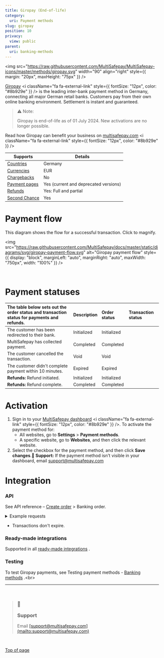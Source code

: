 ```yaml
---
title: Giropay (End-of-life)
category:
  uri: Payment methods
slug: giropay
position: 10
privacy:
  view: public
parent:
  uri: banking-methods
---
```

<img src="https://raw.githubusercontent.com/MultiSafepay/MultiSafepay-icons/master/methods/giropay.svg" width="90" align="right" style={{ margin: "20px", maxHeight: "75px" }} />

<a href="https://www.giropay.de/" target="_blank">Giropay</a> <i className="fa fa-external-link" style={{ fontSize: "12px", color: "#8b929e" }} /> is the leading inter-bank payment method in Germany, connecting all major German retail banks. Customers pay from their own online banking environment. <Glossary>Settlement</Glossary> is instant and guaranteed.

> ⚠️ Note:
>
> Giropay is end-of-life as of 01 July 2024. New activations are no longer possible.

Read how Giropay can benefit your business on <a href="https://www.multisafepay.com/solutions/payment-methods/giropay" target="_blank">multisafepay.com</a> <i className="fa fa-external-link" style={{ fontSize: "12px", color: "#8b929e" }} />

| Supports                                                      | Details                               |
| ------------------------------------------------------------- | ------------------------------------- |
| [Countries](/docs/payment-methods#payment-methods-by-country) | Germany                               |
| [Currencies](/docs/currencies/)                               | EUR                                   |
| [Chargebacks](/docs/chargebacks/)                             | No                                    |
| [Payment pages](/docs/payment-pages/)                         | Yes (current and deprecated versions) |
| [Refunds](/docs/refund-payments/)                             | Yes: Full and partial                 |
| [Second Chance](/docs/second-chance/)                         | Yes                                   |

# Payment flow

This diagram shows the flow for a successful transaction. Click to magnify.

<img src="https://raw.githubusercontent.com/MultiSafepay/docs/master/static/diagrams/svg/giropay-payment-flow.svg" alt="Giropay payment flow" style={{ display: "block", marginLeft: "auto", marginRight: "auto", maxWidth: "750px", width: "100%" }} />

<br />

# Payment statuses

| The table below sets out the <Glossary>order status</Glossary> and <Glossary>transaction status</Glossary> for payments and refunds. | Description | Order status | Transaction status |
| :----------------------------------------------------------------------------------------------------------------------------------- | :---------- | :----------- | :----------------- |
| The customer has been redirected to their bank.                                                                                      | Initialized | Initialized  |                    |
| MultiSafepay has collected payment.                                                                                                  | Completed   | Completed    |                    |
| The customer cancelled the transaction.                                                                                              | Void        | Void         |                    |
| The customer didn't complete payment within 10 minutes.                                                                              | Expired     | Expired      |                    |
| **Refunds:** Refund initiated.                                                                                                       | Initialized | Initialized  |                    |
| **Refunds:** Refund complete.                                                                                                        | Completed   | Completed    |                    |

# Activation

1. Sign in to your <a href="https://merchant.multisafepay.com" target="_blank">MultiSafepay dashboard</a> <i className="fa fa-external-link" style={{ fontSize: "12px", color: "#8b929e" }} />. To activate the payment method for:<br />
   * All websites, go to **Settings** > **Payment methods**.
   * A specific website, go to **Websites**, and then click the relevant website.
2. Select the checkbox for the payment method, and then click **Save changes**.💬  **Support:** If the payment method isn't visible in your dashboard, email [support@multisafepay.com](mailto:support@multisafepay.com)

# Integration

### API

See API reference – [Create order](/reference/createorder/)   > Banking order.

<details id="example-requests">
  <summary>Example requests</summary>

  <br />

  For example requests, on the [Create order](/reference/createorder/) page, in the black sandbox, see **Examples** > **Giropay redirect**.

  <div style={{ textAlign: "center" }}>
    <img src="https://raw.githubusercontent.com/MultiSafepay/docs/refs/heads/master/static/gifs/sandbox-test.gif" alt="MultiSafepay Sandbox Test Process GIF" style={{ width: "40%", height: "auto" }} />
  </div>
</details>

* Transactions don't expire.

### Ready-made integrations

Supported in all [ready-made integrations](/docs/our-integrations/) .

### Testing

To test Giropay payments, see Testing payment methods - [Banking methods](/docs/testing#banking-methods)  .\<br>

***

<br />

<blockquote className="callout callout_info">
  <h3 className="callout-heading">
    <span className="callout-icon">💬</span>
    <p>Support</p>
  </h3>

  <p>
    Email <a href="mailto:support@multisafepay.com">[support@multisafepay.com](mailto:support@multisafepay.com)</a>
  </p>
</blockquote>

<br />

[Top of page](#)
